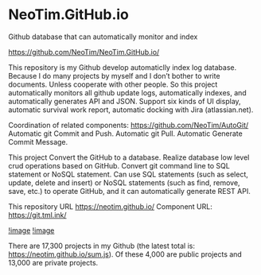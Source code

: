 # NeoTim.GitHub.io  
Github database that can automatically monitor and index

https://github.com/NeoTim/NeoTim.GitHub.io/

This repository is my Github develop automaticlly index log database.
Because I do many projects by myself and I don’t bother to write documents. Unless cooperate with other people. So this project automatically monitors all github update logs, automatically indexes, and automatically generates API and JSON. Support six kinds of UI display, automatic survival work report, automatic docking with Jira (atlassian.net).

Coordination of related components: https://github.com/NeoTim/AutoGit/
Automatic git Commit and Push.
Automatic git Pull.
Automatic Generate Commit Message.

This project Convert the GitHub to a database.
Realize database low level crud operations based on GitHub.
Convert git command line to SQL statement or NoSQL statement.
Can use SQL statements (such as select, update, delete and insert) or NoSQL statements (such as find, remove, save, etc.) to operate GitHub, and it can automatically generate REST API.

This repository URL https://neotim.github.io/
Component URL: https://git.tml.ink/

[!image](UI1.png)
[!image](UI2.png)


There are 17,300 projects in my Github (the latest total is: https://neotim.github.io/sum.js).
Of these 4,000 are public projects and 13,000 are private projects.
